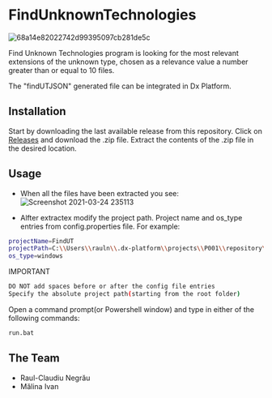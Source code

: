 # FindUnknownTechnologies
![68a14e82022742d99395097cb281de5c](https://user-images.githubusercontent.com/13180495/112386656-e6b06f80-8cf9-11eb-8925-ee522efabd67.png)

Find Unknown Technologies program is looking for the most relevant extensions of the unknown type,
chosen as a relevance value a number greater than or equal to 10 files.

The "findUTJSON" generated file can be integrated in Dx Platform.

## Installation

Start by downloading the last available release from this repository. Click on [Releases](https://github.com/2021CES/FindUnknownTechnologies/releases "Go to Releases")
and download the .zip file.
Extract the contents of the .zip file in the desired location.

## Usage

* When all the files have been extracted you see:
![Screenshot 2021-03-24 235113](https://user-images.githubusercontent.com/13180495/112388474-dd280700-8cfb-11eb-9f4a-72bd0d658d3f.png)

* Alfter extractex modify the project path.
Project name and os_type entries from config.properties file. For example:

```bash
projectName=FindUT
projectPath=C:\\Users\\rauln\\.dx-platform\\projects\\P001\\repository\\Detox
os_type=windows
```
IMPORTANT

```bash
DO NOT add spaces before or after the config file entries
Specify the absolute project path(starting from the root folder)
```
Open a command prompt(or Powershell window) and type in either of the following commands:
```bash
run.bat
```


## The Team

 * Raul-Claudiu Negrău
 * Mălina Ivan

